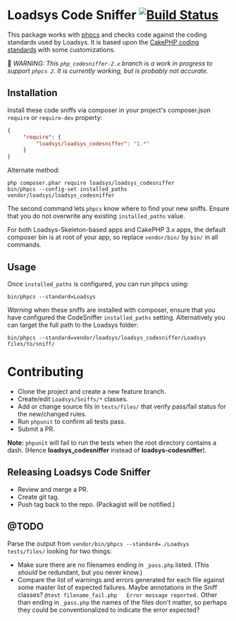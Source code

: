 # Loadsys Code Sniffer [![Build Status](https://travis-ci.org/loadsys/loadsys_codesniffer.png?branch=master)](http://travis-ci.org/loadsys/loadsys_codesniffer)

This package works with [phpcs](http://pear.php.net/manual/en/package.php.php-codesniffer.php)
and checks code against the coding standards used by Loadsys. It is based upon the
[CakePHP coding standards](https://github.com/cakephp/cakephp-codesniffer) with some customizations.

:construction: *WARNING: This `php_codesniffer-2.x` branch is a work in progress to support `phpcs 2`. It is currently working, but is probably not accurate.*

## Installation

Install these code sniffs via composer in your project's composer.json `require` or `require-dev` property:

```json
{
     "require": {
         "loadsys/loadsys_codesniffer": "1.*"
     }
}
```

Alternate method:

	php composer.phar require loadsys/loadsys_codesniffer
	bin/phpcs --config-set installed_paths vendor/loadsys/loadsys_codesniffer

The second command lets `phpcs` know where to find your new sniffs. Ensure that you do not overwrite any existing `installed_paths` value.

For both Loadsys-Skeleton-based apps and CakePHP 3.x apps, the default composer bin is at root of your app, so replace `vendor/bin/` by `bin/` in all commands.


## Usage

Once `installed_paths` is configured, you can run phpcs using:

	bin/phpcs --standard=Loadsys

*Warning* when these sniffs are installed with composer, ensure that you have configured the CodeSniffer `installed_paths` setting. Alternatively you can target the full path to the Loadsys folder:

	bin/phpcs --standard=vendor/loadsys/loadsys_codesniffer/Loadsys files/to/sniff/


# Contributing

* Clone the project and create a new feature branch.
* Create/edit `Loadsys/Sniffs/*` classes.
* Add or change source fils in `tests/files/` that verify pass/fail status for the new/changed rules.
* Run `phpunit` to confirm all tests pass.
* Submit a PR.

**Note:** `phpunit` will fail to run the tests when the root directory contains a dash. (Hence **loadsys_codesniffer** instead of **loadsys-codesniffer**).


## Releasing Loadsys Code Sniffer

* Review and merge a PR.
* Create git tag.
* Push tag back to the repo. (Packagist will be notified.)


## @TODO

Parse the output from `vendor/bin/phpcs --standard=./Loadsys tests/files/` looking for two things:

* Make sure there are no filenames ending in `_pass.php` listed. (This _should_ be redundant, but you never know.)
* Compare the list of warnings and errors generated for each file against some master list of expected failures. Maybe annotations in the Sniff classes? `@test	filename_fail.php	Error message reported.` Other than ending in `_pass.php` the names of the files don't matter, so perhaps they could be conventionalized to indicate the error expected?
